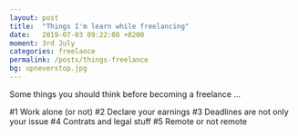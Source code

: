 ```yaml
---
layout: post
title:  "Things I'm learn while freelancing"
date:   2019-07-03 09:22:08 +0200
moment: 3rd July
categories: freelance
permalink: /posts/things-freelance
bg: upneverstop.jpg
---
```


Some things you should think before becoming a freelance ...

#1 Work alone (or not)
#2 Declare your earnings
#3 Deadlines are not only your issue
#4 Contrats and legal stuff
#5 Remote or not remote

